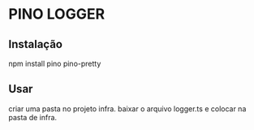# PINO LOGGER
## Instalação
npm install pino pino-pretty

## Usar
criar uma pasta no projeto infra.
baixar o arquivo logger.ts e colocar na pasta de infra.

